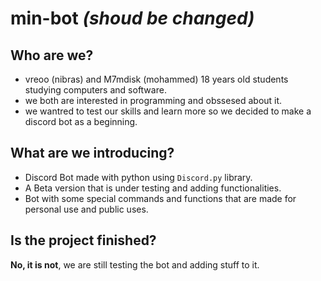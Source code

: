 **min-bot** *(shoud be changed)*
============

Who are we?
-----------
 * vreoo (nibras) and M7mdisk (mohammed) 18 years old students studying computers and software.
 * we both are interested in programming and obssesed about it.
 * we wantred to test our skills and learn more so we decided to make a discord bot as a beginning.

What are we introducing?
-----------------------

- Discord Bot made with python using `Discord.py` library.
- A Beta version that is under testing and adding functionalities.
- Bot with some special commands and functions that are made for personal use and public uses.

Is the project finished?
-----------------------

**No, it is not**, we are still testing the bot and adding stuff to it.